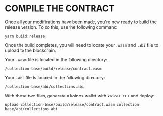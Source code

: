 # COMPILE THE CONTRACT

Once all your modifications have been made, you're now ready to build the release version. To do this, use the following command:

```
yarn build:release
```

Once the build completes, you will need to locate your `.wasm` and `.abi` file to upload to the blockchain.

Your `.wasm` file is located in the following directory:

```
/collection-base/build/release/contract.wasm
```
Your `.abi` file is located in the following directory:
```
/collection-base/abi/collections.abi
```

With these two files, generate a koinos wallet with `koinos CLI` and deploy:
```
upload collection-base/build/release/contract.wasm collection-base/abi/collections.abi
```